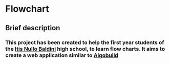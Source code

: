 # Flowchart

## Brief description

### This project has been created to help the first year students of the [Itis Nullo Baldini](https://itisravenna.edu.it/) high school, to learn flow charts. It aims to create a web application similar to [Algobuild](https://algobuild.com/en/index.html)
